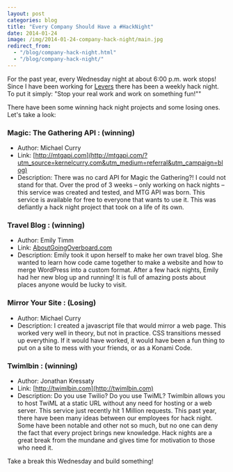 ```yaml
---
layout: post
categories: blog
title: "Every Company Should Have a #HackNight"
date: 2014-01-24
image: /img/2014-01-24-company-hack-night/main.jpg
redirect_from:
  - "/blog/company-hack-night.html"
  - "/blog/company-hack-night/"
---
```


For the past year, every Wednesday night at about 6:00 p.m. work stops! Since I have been working for [Levers](http://leve.rs/?utm_source=kernelcurry.com&utm_medium=referral&utm_campaign=blog) there has been a weekly hack night. To put it simply: "Stop your real work and work on something fun!""

There have been some winning hack night projects and some losing ones. Let's take a look:


### Magic: The Gathering API : (winning)

- Author: Michael Curry
- Link: [http://mtgapi.com](http://mtgapi.com/?utm_source=kernelcurry.com&utm_medium=referral&utm_campaign=blog)
- Description: There was no card API for Magic the Gathering?! I could not stand for that. Over the prod of 3 weeks – only working on hack nights – this service was created and tested, and MTG API was born. This service is available for free to everyone that wants to use it. This was defiantly a hack night project that took on a life of its own.

### Travel Blog : (winning)

- Author: Emily Timm
- Link: [AboutGoingOverboard.com](http://aboutgoingoverboard.com/?utm_source=kernelcurry.com&utm_medium=referral&utm_campaign=blog)
- Description: Emily took it upon herself to make her own travel blog. She wanted to learn how code came together to make a website and how to merge WordPress into a custom format. After a few hack nights, Emily had her new blog up and running! It is full of amazing posts about places anyone would be lucky to visit.

### Mirror Your Site : (Losing)

- Author: Michael Curry
- Description: I created a javascript file that would mirror a web page. This worked very well in theory, but not in practice. CSS transitions messed up everything. If it would have worked, it would have been a fun thing to put on a site to mess with your friends, or as a Konami Code.

### Twimlbin : (winning)

- Author: Jonathan Kressaty
- Link: [http://twimlbin.com](http://twimlbin.com)
- Description: Do you use Twilio? Do you use TwiML? Twimlbin allows you to host TwiML at a static URL without any need for hosting or a web server. This service just recently hit 1 Million requests.
This past year, there have been many ideas between our employees for hack night. Some have been notable and other not so much, but no one can deny the fact that every project brings new knowledge. Hack nights are a great break from the mundane and gives time for motivation to those who need it.

Take a break this Wednesday and build something!